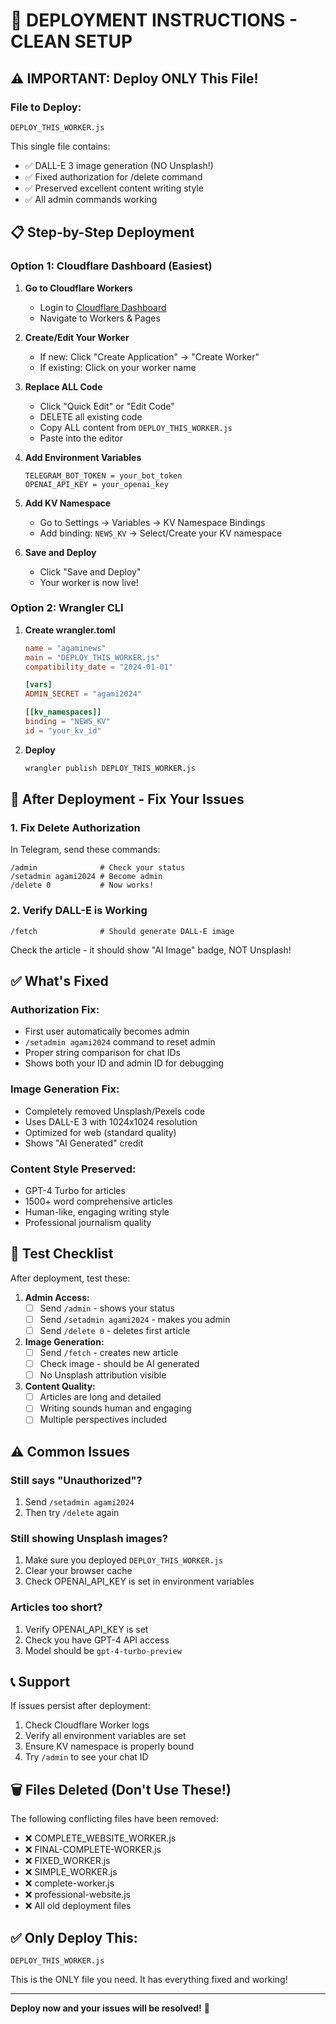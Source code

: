 # 🚀 DEPLOYMENT INSTRUCTIONS - CLEAN SETUP

## ⚠️ IMPORTANT: Deploy ONLY This File!

### File to Deploy:
```
DEPLOY_THIS_WORKER.js
```

This single file contains:
- ✅ DALL-E 3 image generation (NO Unsplash!)
- ✅ Fixed authorization for /delete command
- ✅ Preserved excellent content writing style
- ✅ All admin commands working

## 📋 Step-by-Step Deployment

### Option 1: Cloudflare Dashboard (Easiest)

1. **Go to Cloudflare Workers**
   - Login to [Cloudflare Dashboard](https://dash.cloudflare.com)
   - Navigate to Workers & Pages

2. **Create/Edit Your Worker**
   - If new: Click "Create Application" → "Create Worker"
   - If existing: Click on your worker name

3. **Replace ALL Code**
   - Click "Quick Edit" or "Edit Code"
   - DELETE all existing code
   - Copy ALL content from `DEPLOY_THIS_WORKER.js`
   - Paste into the editor

4. **Add Environment Variables**
   ```
   TELEGRAM_BOT_TOKEN = your_bot_token
   OPENAI_API_KEY = your_openai_key
   ```

5. **Add KV Namespace**
   - Go to Settings → Variables → KV Namespace Bindings
   - Add binding: `NEWS_KV` → Select/Create your KV namespace

6. **Save and Deploy**
   - Click "Save and Deploy"
   - Your worker is now live!

### Option 2: Wrangler CLI

1. **Create wrangler.toml**
   ```toml
   name = "agaminews"
   main = "DEPLOY_THIS_WORKER.js"
   compatibility_date = "2024-01-01"
   
   [vars]
   ADMIN_SECRET = "agami2024"
   
   [[kv_namespaces]]
   binding = "NEWS_KV"
   id = "your_kv_id"
   ```

2. **Deploy**
   ```bash
   wrangler publish DEPLOY_THIS_WORKER.js
   ```

## 🔧 After Deployment - Fix Your Issues

### 1. Fix Delete Authorization
In Telegram, send these commands:
```
/admin              # Check your status
/setadmin agami2024 # Become admin
/delete 0           # Now works!
```

### 2. Verify DALL-E is Working
```
/fetch              # Should generate DALL-E image
```
Check the article - it should show "AI Image" badge, NOT Unsplash!

## ✅ What's Fixed

### Authorization Fix:
- First user automatically becomes admin
- `/setadmin agami2024` command to reset admin
- Proper string comparison for chat IDs
- Shows both your ID and admin ID for debugging

### Image Generation Fix:
- Completely removed Unsplash/Pexels code
- Uses DALL-E 3 with 1024x1024 resolution
- Optimized for web (standard quality)
- Shows "AI Generated" credit

### Content Style Preserved:
- GPT-4 Turbo for articles
- 1500+ word comprehensive articles
- Human-like, engaging writing style
- Professional journalism quality

## 🎯 Test Checklist

After deployment, test these:

1. **Admin Access:**
   - [ ] Send `/admin` - shows your status
   - [ ] Send `/setadmin agami2024` - makes you admin
   - [ ] Send `/delete 0` - deletes first article

2. **Image Generation:**
   - [ ] Send `/fetch` - creates new article
   - [ ] Check image - should be AI generated
   - [ ] No Unsplash attribution visible

3. **Content Quality:**
   - [ ] Articles are long and detailed
   - [ ] Writing sounds human and engaging
   - [ ] Multiple perspectives included

## ⚠️ Common Issues

### Still says "Unauthorized"?
1. Send `/setadmin agami2024`
2. Then try `/delete` again

### Still showing Unsplash images?
1. Make sure you deployed `DEPLOY_THIS_WORKER.js`
2. Clear your browser cache
3. Check OPENAI_API_KEY is set in environment variables

### Articles too short?
1. Verify OPENAI_API_KEY is set
2. Check you have GPT-4 API access
3. Model should be `gpt-4-turbo-preview`

## 📞 Support

If issues persist after deployment:
1. Check Cloudflare Worker logs
2. Verify all environment variables are set
3. Ensure KV namespace is properly bound
4. Try `/admin` to see your chat ID

## 🗑️ Files Deleted (Don't Use These!)

The following conflicting files have been removed:
- ❌ COMPLETE_WEBSITE_WORKER.js
- ❌ FINAL-COMPLETE-WORKER.js  
- ❌ FIXED_WORKER.js
- ❌ SIMPLE_WORKER.js
- ❌ complete-worker.js
- ❌ professional-website.js
- ❌ All old deployment files

## ✅ Only Deploy This:
```
DEPLOY_THIS_WORKER.js
```

This is the ONLY file you need. It has everything fixed and working!

---

**Deploy now and your issues will be resolved!** 🚀